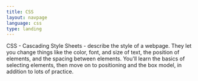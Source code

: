 ```yaml
---
title: CSS
layout: navpage
language: css
type: landing
---
```

CSS - Cascading Style Sheets - describe the style of a webpage. They let you
change things like the color, font, and size of text, the position of elements,
and the spacing between elements. You'll learn the basics of selecting elements,
then move on to positioning and the box model, in addition to lots of practice.
